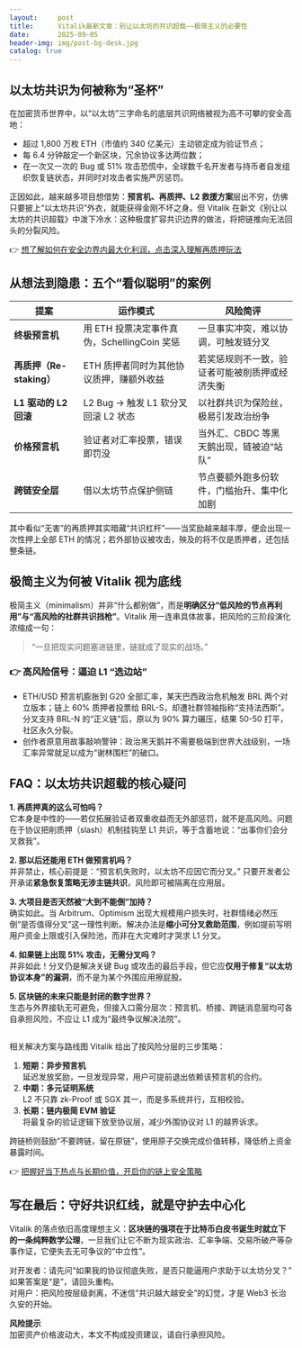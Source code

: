 ```yaml
---
layout:     post
title:      Vitalik最新文章：别让以太坊的共识超载——极简主义的必要性
date:       2025-09-05
header-img: img/post-bg-desk.jpg
catalog: true
---
```


## 以太坊共识为何被称为“圣杯”
在加密货币世界中，以“以太坊”三字命名的底层共识网络被视为高不可攀的安全高地：  
- 超过 1,800 万枚 ETH（市值约 340 亿美元）主动锁定成为验证节点；  
- 每 6.4 分钟敲定一个新区块，冗余协议多达两位数；  
- 在一次又一次的 Bug 或 51% 攻击恐慌中，全球数千名开发者与持币者自发组织恢复链状态，并同时对攻击者实施严厉惩罚。  

正因如此，越来越多项目想借势：**预言机、再质押、L2 救援方案**层出不穷，仿佛只要披上“以太坊共识”外衣，就能获得金刚不坏之身。但 Vitalik 在新文《别让以太坊的共识超载》中泼下冷水：这种极度扩容共识边界的做法，将把链推向无法回头的分裂风险。

👉 [想了解如何在安全边界内最大化利润，点击深入理解再质押玩法](https://okxdog.com/)

## 从想法到隐患：五个“看似聪明”的案例

| 提案 | 运作模式 | 风险简评 |
|---|---|---|
| **终极预言机** | 用 ETH 投票决定事件真伪，SchellingCoin 奖惩 | 一旦事实冲突，难以协调，可触发链分叉 |
| **再质押（Re-staking）** | ETH 质押者同时为其他协议质押，赚额外收益 | 若奖惩规则不一致，验证者可能被削质押或经济失衡 |
| **L1 驱动的 L2 回滚** | L2 Bug → 触发 L1 软分叉回滚 L2 状态 | 以社群共识为保险丝，极易引发政治纷争 |
| **价格预言机** | 验证者对汇率投票，错误即罚没 | 当外汇、CBDC 等黑天鹅出现，链被迫“站队” |
| **跨链安全层** | 借以太坊节点保护侧链 | 节点要额外跑多份软件，门槛抬升、集中化加剧 |

其中看似“无害”的再质押其实暗藏“共识杠杆”——当奖励越来越丰厚，便会出现一次性押上全部 ETH 的情况；若外部协议被攻击，殃及的将不仅是质押者，还包括整条链。

## 极简主义为何被 Vitalik 视为底线

极简主义（minimalism）并非“什么都别做”，而是**明确区分“低风险的节点再利用”与“高风险的社群共识挡枪”**。Vitalik 用一连串具体故事，把风险的三阶段演化浓缩成一句：  
> “一旦把现实问题塞进链里，链就成了现实的战场。”

### 👉 高风险信号：逼迫 L1 “选边站”  
- ETH/USD 预言机膨胀到 G20 全部汇率，某天巴西政治危机触发 BRL 两个对立版本；链上 60% 质押者投票给 BRL-S，却遭社群领袖指称“支持法西斯”。分叉支持 BRL-N 的“正义链”后，原以为 90% 算力碾压，结果 50-50 打平，社区永久分裂。  
- 创作者原意用故事敲响警钟：政治黑天鹅并不需要极端到世界大战级别，一场汇率异常就足以成为“谢林围栏”的破口。

## FAQ：以太坊共识超载的核心疑问

**1. 再质押真的这么可怕吗？**  
它本身是中性的——若仅拓展验证者双重收益而无外部惩罚，就不是高风险。问题在于协议把削质押（slash）机制挂钩至 L1 共识，等于含蓄地说：“出事你们会分叉救我”。

**2. 那以后还能用 ETH 做预言机吗？**  
并非禁止，核心前提是：“预言机失败时，以太坊不应因它而分叉。” 只要开发者公开承诺**紧急恢复策略无涉主链共识**，风险即可被隔离在应用层。

**3. 大项目是否天然被“大到不能倒”加持？**  
确实如此。当 Arbitrum、Optimism 出现大规模用户损失时，社群情绪必然压倒“是否值得分叉”这一理性判断。解决办法是**缩小可分叉救助范围**，例如提前写明用户资金上限或引入保险池，而非在大灾难时才哭求 L1 分叉。

**4. 如果链上出现 51% 攻击，无需分叉吗？**  
并非如此！分叉仍是解决关键 Bug 或攻击的最后手段，但它应**仅用于修复“以太坊协议本身”的漏洞**，而不是为某个外围应用擦屁股。

**5. 区块链的未来只能是封闭的数字世界？**  
生态与外界接轨无可避免，但接入口需分层次：预言机、桥接、跨链消息层均可各自承担风险，不应让 L1 成为“最终争议解决法院”。

##

相关解决方案与路线图
Vitalik 给出了按风险分层的三步策略：

1. **短期：异步预言机**  
   延迟发放奖励，一旦发现异常，用户可提前退出依赖该预言机的合约。  
2. **中期：多元证明系统**  
   L2 不只靠 zk-Proof 或 SGX 其一，而是多系统并行，互相校验。  
3. **长期：链内极简 EVM 验证**  
   将最复杂的验证逻辑下放至协议层，减少外围协议对 L1 的越界诉求。

跨链桥则鼓励“不要跨链，留在原链”，使用原子交换完成价值转移，降低桥上资金暴露时间。

👉 [把握好当下热点与长期价值，开启你的链上安全策略](https://okxdog.com/)

## 写在最后：守好共识红线，就是守护去中心化

Vitalik 的落点依旧高度理想主义：**区块链的强项在于比特币白皮书诞生时就立下的一条纯粹数学公理**，一旦我们让它不断为现实政治、汇率争端、交易所破产等杂事作证，它便失去无可争议的“中立性”。  

对开发者：请先问“如果我的协议彻底失败，是否只能逼用户求助于以太坊分叉？” 如果答案是“是”，请回头重构。  
对用户：把风险按层级剥离，不迷信“共识越大越安全”的幻觉，才是 Web3 长治久安的开始。  

**风险提示**  
加密资产价格波动大，本文不构成投资建议，请自行承担风险。